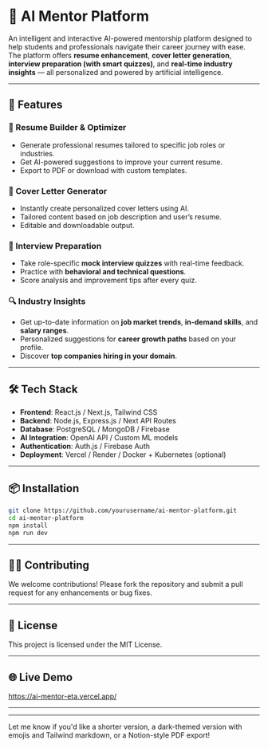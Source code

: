 
# 🧠 AI Mentor Platform

An intelligent and interactive AI-powered mentorship platform designed to help students and professionals navigate their career journey with ease. The platform offers **resume enhancement**, **cover letter generation**, **interview preparation (with smart quizzes)**, and **real-time industry insights** — all personalized and powered by artificial intelligence.

---

## 🚀 Features

### 📄 Resume Builder & Optimizer
- Generate professional resumes tailored to specific job roles or industries.
- Get AI-powered suggestions to improve your current resume.
- Export to PDF or download with custom templates.

### 📝 Cover Letter Generator
- Instantly create personalized cover letters using AI.
- Tailored content based on job description and user’s resume.
- Editable and downloadable output.

### 🧩 Interview Preparation
- Take role-specific **mock interview quizzes** with real-time feedback.
- Practice with **behavioral and technical questions**.
- Score analysis and improvement tips after every quiz.

### 🔍 Industry Insights
- Get up-to-date information on **job market trends**, **in-demand skills**, and **salary ranges**.
- Personalized suggestions for **career growth paths** based on your profile.
- Discover **top companies hiring in your domain**.

---

## 🛠️ Tech Stack

- **Frontend**: React.js / Next.js, Tailwind CSS  
- **Backend**: Node.js, Express.js / Next API Routes  
- **Database**: PostgreSQL / MongoDB / Firebase  
- **AI Integration**: OpenAI API / Custom ML models  
- **Authentication**: Auth.js / Firebase Auth  
- **Deployment**: Vercel / Render / Docker + Kubernetes (optional)

---

## 📦 Installation

```bash
git clone https://github.com/yourusername/ai-mentor-platform.git
cd ai-mentor-platform
npm install
npm run dev
```

---



## 🧑‍💻 Contributing

We welcome contributions! Please fork the repository and submit a pull request for any enhancements or bug fixes.

---

## 📄 License

This project is licensed under the MIT License.

---

## 🌐 Live Demo

https://ai-mentor-eta.vercel.app/

---


---

Let me know if you'd like a shorter version, a dark-themed version with emojis and Tailwind markdown, or a Notion-style PDF export!
